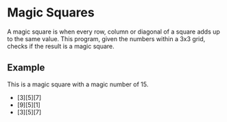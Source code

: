 # Magic Squares
A magic square is when every row, column or diagonal of a square adds up to the same value. This program, given the numbers within a 3x3 grid, checks if the result is a magic square.

## Example
This is a magic square with a magic number of 15.
- [3][5][7]
- [9][5][1]
- [3][5][7]
